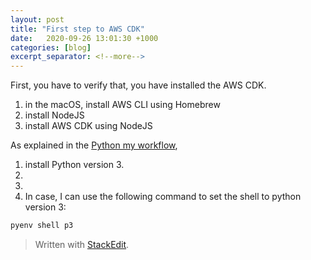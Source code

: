```yaml
---
layout: post
title: "First step to AWS CDK"
date:   2020-09-26 13:01:30 +1000
categories: [blog]
excerpt_separator: <!--more-->
---
```


First, you have to verify that, you have installed the AWS CDK.
1. in the macOS, install AWS CLI using Homebrew
2. install NodeJS
3. install AWS CDK using NodeJS

As explained in the [Python my workflow](https://ojitha.blogspot.com/2020/05/python-my-workflow.html), 

1.  install Python version 3. 
2. 
3.
4. In case, I can use the following command to set the shell to python version 3:

```bash
pyenv shell p3
```

> Written with [StackEdit](https://stackedit.io/).
<!--stackedit_data:
eyJoaXN0b3J5IjpbLTkxOTQxNzE2LC0xNDE3MzIzNjk0LDEwMz
k1MDc0MDMsLTgxOTI0MTE3MCwtNTY5NDY5ODEwXX0=
-->